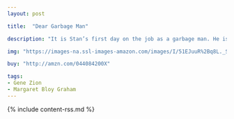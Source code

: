 ```yaml
---
layout: post

title:  "Dear Garbage Man"

description: "It is Stan’s first day on the job as a garbage man. He is very happy. The first piece of trash he finds in a horseshoe made of flowers, with a ribbon that says “Best Luck to Emily.” It is much too pretty to throw away, so Stan hangs it on the front of his truck. All day long people admire the cheerful-looking garbage truck named Emily. And the horseshoe is just the first thing Stan saves from Emily’s chewer-upper. At day’s end, Emily is piled sky-high with trash—Stan the garbage man doesn’t seem to want to put anything in the garbage!"

img: "https://images-na.ssl-images-amazon.com/images/I/51EJuuR%2Bq8L._SL480_.jpg"

buy: "http://amzn.com/044084200X"

tags:
- Gene Zion
- Margaret Bloy Graham
---
```


{% include content-rss.md %}